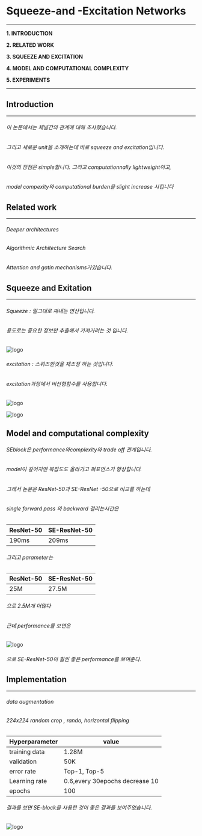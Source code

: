 # **Squeeze-and -Excitation Networks**

___

**1. INTRODUCTION**

**2. RELATED WORK**

**3. SQUEEZE AND EXCITATION**

**4. MODEL AND COMPUTATIONAL COMPLEXITY**

**5. EXPERIMENTS**

___


## **Introduction**
___

###### 이 논문에서는 채널간의 관계에 대해 조사했습니다.
###### 그리고 새로운 unit을 소개하는데 바로 squeeze and excitation입니다.
###### 이것의 장점은  simple합니다. 그리고 computationnally lightweight이고,
###### model compexity와 computational burden을 slight increase 시킵니다



## **Related work**
___

###### Deeper architectures
###### Algorithmic Architecture Search
###### Attention and gatin mechanisms가있습니다.



## **Squeeze and Exitation**
___

###### Squeeze : 말그대로 짜내는 연산입니다.  
###### 용도로는 중요한 정보만 추출해서 가져가려는 것 입니다.
![logo](https://user-images.githubusercontent.com/68374734/109495376-89e2e000-7ad2-11eb-99b9-93c09fa2eb9e.PNG)
###### excitation : 스퀴즈한것을 재조정 하는 것입니다.
###### excitation과정에서 비선형함수를 사용합니다.
![logo](https://user-images.githubusercontent.com/68374734/109495872-3755f380-7ad3-11eb-9794-54822faacac2.PNG)

![logo](https://user-images.githubusercontent.com/68374734/109495823-24dbba00-7ad3-11eb-9189-25fa2d12c46a.PNG)




## **Model and computational complexity**

###### SEblock은 performance와complexity와 trade off 관계입니다.
###### model이 깊어지면 복잡도도 올라가고 퍼포먼스가 향상합니다.
###### 그래서 논문은 ResNet-50과 SE-ResNet -50으로 비교를 하는데
###### single forward pass 와 backward 걸리는시간은
|ResNet-50|SE-ResNet-50|
|------|---|
|190ms|209ms|
###### 그리고 parameter는
|ResNet-50|SE-ResNet-50|
|------|---|
|25M|27.5M|
###### 으로 2.5M개 더많다
###### 근데 performance를 보면은

![logo](https://user-images.githubusercontent.com/68374734/109495372-88b1b300-7ad2-11eb-8972-14d31fecbd89.PNG)

###### 으로 SE-ResNet-50이 훨씬 좋은 performance를 보여준다.



## **Implementation**
---

###### data augmentation
###### 224x224 random crop , rando, horizontal flipping

|Hyperparameter|value|
|------|---|
|training data|1.28M|
|validation|50K|
|error rate|Top-1, Top-5|
|Learning rate|0.6,every 30epochs decrease 10|
|epochs|100|

###### 결과를 보면 SE-block을 사용한 것이 좋은 결과를 보여주었습니다.

![logo](https://user-images.githubusercontent.com/68374734/109495375-894a4980-7ad2-11eb-9a49-bdff374443f8.PNG)
